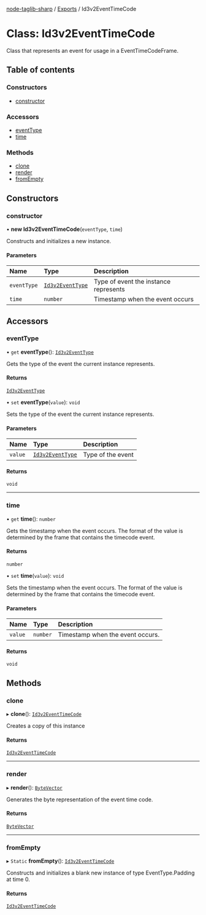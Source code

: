 [node-taglib-sharp](../README.md) / [Exports](../modules.md) / Id3v2EventTimeCode

# Class: Id3v2EventTimeCode

Class that represents an event for usage in a EventTimeCodeFrame.

## Table of contents

### Constructors

- [constructor](Id3v2EventTimeCode.md#constructor)

### Accessors

- [eventType](Id3v2EventTimeCode.md#eventtype)
- [time](Id3v2EventTimeCode.md#time)

### Methods

- [clone](Id3v2EventTimeCode.md#clone)
- [render](Id3v2EventTimeCode.md#render)
- [fromEmpty](Id3v2EventTimeCode.md#fromempty)

## Constructors

### constructor

• **new Id3v2EventTimeCode**(`eventType`, `time`)

Constructs and initializes a new instance.

#### Parameters

| Name | Type | Description |
| :------ | :------ | :------ |
| `eventType` | [`Id3v2EventType`](../enums/Id3v2EventType.md) | Type of event the instance represents |
| `time` | `number` | Timestamp when the event occurs |

## Accessors

### eventType

• `get` **eventType**(): [`Id3v2EventType`](../enums/Id3v2EventType.md)

Gets the type of the event the current instance represents.

#### Returns

[`Id3v2EventType`](../enums/Id3v2EventType.md)

• `set` **eventType**(`value`): `void`

Sets the type of the event the current instance represents.

#### Parameters

| Name | Type | Description |
| :------ | :------ | :------ |
| `value` | [`Id3v2EventType`](../enums/Id3v2EventType.md) | Type of the event |

#### Returns

`void`

___

### time

• `get` **time**(): `number`

Gets the timestamp when the event occurs. The format of the value is determined by the
frame that contains the timecode event.

#### Returns

`number`

• `set` **time**(`value`): `void`

Sets the timestamp when the event occurs. The format of the value is determined by the
frame that contains the timecode event.

#### Parameters

| Name | Type | Description |
| :------ | :------ | :------ |
| `value` | `number` | Timestamp when the event occurs. |

#### Returns

`void`

## Methods

### clone

▸ **clone**(): [`Id3v2EventTimeCode`](Id3v2EventTimeCode.md)

Creates a copy of this instance

#### Returns

[`Id3v2EventTimeCode`](Id3v2EventTimeCode.md)

___

### render

▸ **render**(): [`ByteVector`](ByteVector.md)

Generates the byte representation of the event time code.

#### Returns

[`ByteVector`](ByteVector.md)

___

### fromEmpty

▸ `Static` **fromEmpty**(): [`Id3v2EventTimeCode`](Id3v2EventTimeCode.md)

Constructs and initializes a blank new instance of type EventType.Padding at time 0.

#### Returns

[`Id3v2EventTimeCode`](Id3v2EventTimeCode.md)
